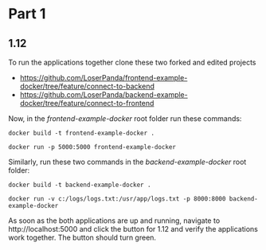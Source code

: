 # Part 1

## 1.12

To run the applications together clone these two forked and edited projects

* https://github.com/LoserPanda/frontend-example-docker/tree/feature/connect-to-backend
* https://github.com/LoserPanda/backend-example-docker/tree/feature/connect-to-frontend

Now, in the *frontend-example-docker* root folder run these commands:

```
docker build -t frontend-example-docker .
```

```
docker run -p 5000:5000 frontend-example-docker
```

Similarly, run these two commands in the *backend-example-docker* root folder:

```
docker build -t backend-example-docker .
```

```
docker run -v c:/logs/logs.txt:/usr/app/logs.txt -p 8000:8000 backend-example-docker
```

As soon as the both applications are up and running, navigate to http://localhost:5000 and click the button for 1.12 and verify the applications work together. The button should turn green.
